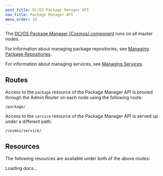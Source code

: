 ```yaml
---
post_title: DC/OS Package Manager API
nav_title: Package Manager API
menu_order: 10
---
```


The [DC/OS Package Manager (Cosmos) component](/docs/1.9/overview/architecture/components/#dcos-package-manager-cosmos) runs on all master nodes.

For information about managing package repositories, see [Managing Package Repositories](/docs/1.9/usage/repo/).

For information about managing services, see [Managing Services](/docs/1.9/usage/managing-services/).


## Routes

Access to the `package` resource of the Package Manager API is proxied through the Admin Router on each node using the following route:

```
/package/
```

Access to the `service` resource of the Package Manager API is served up under a different path:

```
/cosmos/service/
```


## Resources

The following resources are available under both of the above routes:

<div class="swagger-section">
  <div id="message-bar" class="swagger-ui-wrap message-success" data-sw-translate=""></div>
  <div id="swagger-ui-container" class="swagger-ui-wrap" data-api="/docs/1.9/api/package-manager.yaml">

  <div class="info" id="api_info">
    <div class="info_title">Loading docs...</div>
  <div class="info_description markdown"></div>
</div>
